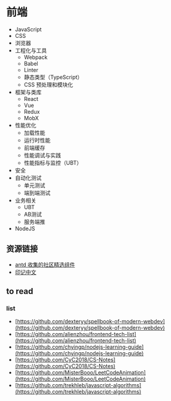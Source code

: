 # 前端

* JavaScript
* CSS
* 浏览器
* 工程化与工具
  * Webpack
  * Babel
  * Linter
  * 静态类型（TypeScript）
  * CSS 预处理和模块化
* 框架与类库
  * React
  * Vue
  * Redux
  * MobX
* 性能优化
  * 加载性能
  * 运行时性能
  * 前端缓存
  * 性能调试与实践
  * 性能指标与监控（UBT）
* 安全
* 自动化测试
  * 单元测试
  * 端到端测试
* 业务相关
  * UBT
  * AB测试
  * 服务端推
* NodeJS


## 资源链接

* [antd 收集的社区精选组件](https://ant-design.gitee.io/docs/react/recommendation-cn)
* [印记中文](https://docschina.org/)


## to read
### list
* [https://github.com/dexteryy/spellbook-of-modern-webdev](https://github.com/dexteryy/spellbook-of-modern-webdev)
* [https://github.com/alienzhou/frontend-tech-list](https://github.com/alienzhou/frontend-tech-list)
* [https://github.com/chyingp/nodejs-learning-guide](https://github.com/chyingp/nodejs-learning-guide)
* [https://github.com/CyC2018/CS-Notes](https://github.com/CyC2018/CS-Notes)
* [https://github.com/MisterBooo/LeetCodeAnimation](https://github.com/MisterBooo/LeetCodeAnimation)
* [https://github.com/trekhleb/javascript-algorithms](https://github.com/trekhleb/javascript-algorithms)